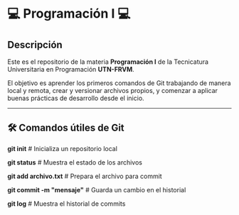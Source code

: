# 💻 Programación I 💻

## Descripción

Este es el repositorio de la materia **Programación I** de la Tecnicatura Universitaria en Programación **UTN-FRVM**.

El objetivo es aprender los primeros comandos de Git trabajando de manera local y remota, crear y versionar archivos propios, y comenzar a aplicar buenas prácticas de desarrollo desde el inicio.

---

## 🛠️ Comandos útiles de Git

**git init**               # Inicializa un repositorio local

**git status**             # Muestra el estado de los archivos

**git add archivo.txt**    # Prepara el archivo para commit

**git commit -m "mensaje"** # Guarda un cambio en el historial

**git log**              # Muestra el historial de commits

